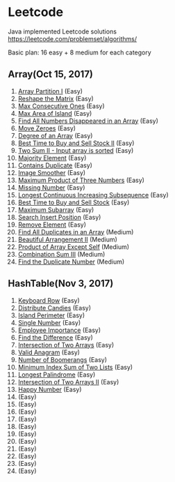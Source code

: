 # Leetcode
Java implemented Leetcode solutions https://leetcode.com/problemset/algorithms/

Basic plan: 16 easy + 8 medium for each category
## Array(Oct 15, 2017)
1. [Array Partition I](src/array/ArrayPartitionI.java) (Easy)
2. [Reshape the Matrix](src/array/ReshapetheMatrix.java) (Easy)
3. [Max Consecutive Ones](src/array/MaxConsecutiveOnes.java) (Easy)
4. [Max Area of Island](src/array/MaxAreaofIsland.java) (Easy)
5. [Find All Numbers Disappeared in an Array](src/array/FindAllNumbersDisappeared.java) (Easy)
6. [Move Zeroes](src/array/MoveZeroes.java) (Easy)
7. [Degree of an Array](src/array/DegreeOfArray.java) (Easy)
8. [Best Time to Buy and Sell Stock II](src/array/BestTimeBuyStockII.java) (Easy)
9. [Two Sum II - Input array is sorted](src/array/TwoSumII.java) (Easy)
10. [Majority Element](src/array/MajorityElement.java) (Easy)
11. [Contains Duplicate](src/array/ContainsDuplicate.java) (Easy)
12. [Image Smoother](src/array/ImageSmoother.java) (Easy)
13. [Maximum Product of Three Numbers](src/array/MaximumProductThree.java) (Easy)
14. [Missing Number](src/array/MissingNumber.java) (Easy)
15. [Longest Continuous Increasing Subsequence](src/array/LongestIncreSubseq.java) (Easy)
16. [Best Time to Buy and Sell Stock](src/array/BestTimeBuyStock.java) (Easy)
17. [Maximum Subarray](src/array/MaximumSubarray.java) (Easy)
18. [Search Insert Position](src/array/SearchInsertPosition.java) (Easy)
19. [Remove Element](src/array/RemoveElement.java) (Easy)
20. [Find All Duplicates in an Array](src/array/FindDuplicates.java) (Medium)
21. [Beautiful Arrangement II](src/array/BeautifulArrangementII.java) (Medium)
22. [Product of Array Except Self](src/array/ProductExceptSelf.java) (Medium)
23. [Combination Sum III](src/array/CombinationSumIII.java) (Medium)
24. [Find the Duplicate Number](src/array/FindDuplicate.java) (Medium)

## HashTable(Nov 3, 2017)
1. [Keyboard Row](src/hashTable/KeyboardRow.java) (Easy)
2. [Distribute Candies](src/hashTable/DistributeCandies.java) (Easy)
3. [Island Perimeter](src/hashTable/IslandPerimeter.java) (Easy)
4. [Single Number](src/hashTable/SingleNumber.java) (Easy)
5. [Employee Importance](src/hashTable/EmployeeImportance.java) (Easy)
6. [Find the Difference](src/hashTable/FindDifference.java) (Easy)
7. [Intersection of Two Arrays](src/hashTable/IntersectionOfArrays.java) (Easy)
8. [Valid Anagram](src/hashTable/ValidAnagram.java) (Easy)
9. [Number of Boomerangs](src/hashTable/NumberOfBoomerangs.java) (Easy)
10. [Minimum Index Sum of Two Lists](src/hashTable/MinimumIndexSum.java) (Easy)
11. [Longest Palindrome](src/hashTable/LongestPalindrome.java) (Easy)
12. [Intersection of Two Arrays II](src/hashTable/IntersectionOfArraysII.java) (Easy)
13. [Happy Number](src/hashTable/HappyNumber.java) (Easy)
14. [](src/hashTable/.java) (Easy)
15. [](src/hashTable/.java) (Easy)
16. [](src/hashTable/.java) (Easy)
17. [](src/hashTable/.java) (Easy)
18. [](src/hashTable/.java) (Easy)
19. [](src/hashTable/.java) (Easy)
20. [](src/hashTable/.java) (Easy)
21. [](src/hashTable/.java) (Easy)
22. [](src/hashTable/.java) (Easy)
23. [](src/hashTable/.java) (Easy)
24. [](src/hashTable/.java) (Easy)